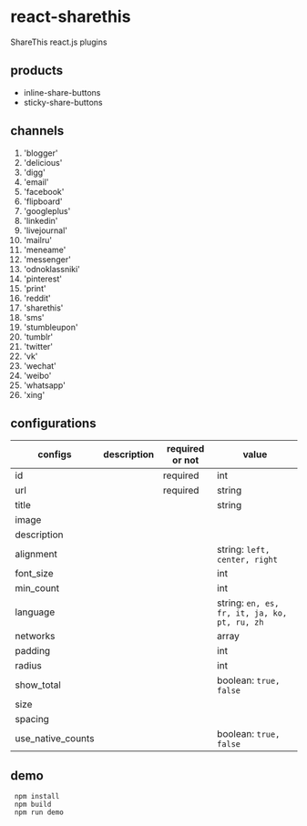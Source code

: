 # react-sharethis

ShareThis react.js plugins


## products

- inline-share-buttons
- sticky-share-buttons

## channels

  1. 'blogger'
  2. 'delicious'
  3. 'digg'
  4. 'email'
  5. 'facebook'
  6. 'flipboard'
  7. 'googleplus'
  8. 'linkedin'
  9. 'livejournal'
  10. 'mailru'
  11. 'meneame'
  12. 'messenger'
  13. 'odnoklassniki'
  14. 'pinterest'
  15. 'print'
  16. 'reddit'
  17. 'sharethis'
  18. 'sms'
  19. 'stumbleupon'
  20. 'tumblr'
  21. 'twitter'
  22. 'vk'
  23. 'wechat'
  24. 'weibo'
  25. 'whatsapp'
  26. 'xing'

## configurations

| configs           | description | required or not | value                                        |
| ----------------- | ----------- | --------------- | -------------------------------------------- |
| id                |             | required        | int                                          |
| url               |             | required        | string                                       |
| title             |             |                 | string                                       |
| image             |             |                 |                                              |
| description       |             |                 |                                              |
| alignment         |             |                 | string: `left, center, right`                |
| font_size         |             |                 | int                                          |
| min_count         |             |                 | int                                          |
| language          |             |                 | string: `en, es, fr, it, ja, ko, pt, ru, zh` |
| networks          |             |                 | array                                        |
| padding           |             |                 | int                                          |
| radius            |             |                 | int                                          |
| show_total        |             |                 | boolean: `true, false`                       |
| size              |             |                 |                                              |
| spacing           |             |                 |                                              |
| use_native_counts |             |                 | boolean: `true, false`                       |


## demo

```
 npm install
 npm build
 npm run demo
```